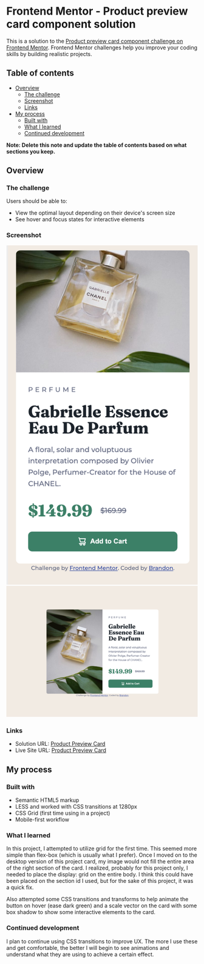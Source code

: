 # Frontend Mentor - Product preview card component solution

This is a solution to the [Product preview card component challenge on Frontend Mentor](https://www.frontendmentor.io/challenges/product-preview-card-component-GO7UmttRfa). Frontend Mentor challenges help you improve your coding skills by building realistic projects.

## Table of contents

- [Overview](#overview)
  - [The challenge](#the-challenge)
  - [Screenshot](#screenshot)
  - [Links](#links)
- [My process](#my-process)
  - [Built with](#built-with)
  - [What I learned](#what-i-learned)
  - [Continued development](#continued-development)

**Note: Delete this note and update the table of contents based on what sections you keep.**

## Overview

### The challenge

Users should be able to:

- View the optimal layout depending on their device's screen size
- See hover and focus states for interactive elements

### Screenshot

![Mobile](./images/mobile-ss.png)
![Desktop](./images/desktop-ss.png)

### Links

- Solution URL: [Product Preview Card](https://www.frontendmentor.io/solutions/responsive-product-card-using-grid-and-transitions-on-desktop-13OA_nQ_UR)
- Live Site URL: [Product Preview Card ](https://fem-product-preview-card-bmm.netlify.app/)

## My process

### Built with

- Semantic HTML5 markup
- LESS and worked with CSS transitions at 1280px
- CSS Grid (first time using in a project)
- Mobile-first workflow

### What I learned

In this project, I attempted to utilize grid for the first time. This seemed more simple than flex-box (which is usually what I prefer). Once I moved on to the desktop version of this project card, my image would not fill the entire area of the right section of the card. I realized, probably for this project only, I needed to place the display: grid on the entire body. I think this could have been placed on the section id I used, but for the sake of this project, it was a quick fix.

Also attempted some CSS transitions and transforms to help animate the button on hover (ease dark green) and a scale vector on the card with some box shadow to show some interactive elements to the card.

### Continued development

I plan to continue using CSS transitions to improve UX. The more I use these and get comfortable, the better I will begin to see animations and understand what they are using to achieve a certain effect.
